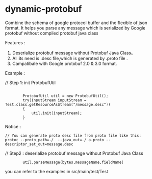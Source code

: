 # dynamic-protobuf
Combine the schema of google protocol buffer and the flexible of json format. 
It helps you parse any message which is serialized by Google protobuf  without  compiled protobuf java class

Features :
1. Deserialize protobuf message without Protobuf Java Class。
2. All its need is .desc file,which is generated by .proto file .
3. Campatibale with Google protobuf 2.0 & 3.0 format. 



Example : 

// Step 1: init ProtobufUtil
```
        
        ProtobufUtil util = new ProtobufUtil();
        try(InputStream inputStream = Test.class.getResourceAsStream("/message.desc"))
        {
            util.init(inputStream);
        }
 ```     
 Notice :
 ```
 // You can generate proto desc file from proto file like this:
protoc --proto_path=./  --java_out=./ a.proto --descriptor_set_out=message.desc
 ```
 
// Step2 : deserialize protobuf message without Protobuf Java Class

```
        util.parseMessage(bytes,messageName,fieldName)
```
you can refer to the examples in src/main/test/Test
